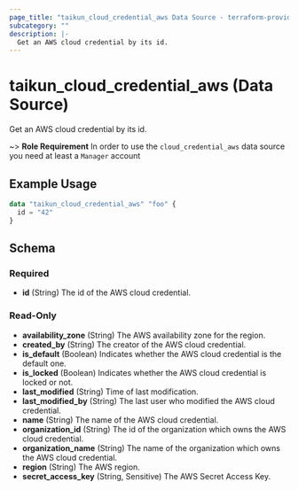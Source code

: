 ```yaml
---
page_title: "taikun_cloud_credential_aws Data Source - terraform-provider-taikun"
subcategory: ""
description: |-
  Get an AWS cloud credential by its id.
---
```


# taikun_cloud_credential_aws (Data Source)

Get an AWS cloud credential by its id.

~> **Role Requirement** In order to use the `cloud_credential_aws` data source you need at least a `Manager`
account

## Example Usage

```terraform
data "taikun_cloud_credential_aws" "foo" {
  id = "42"
}
```

<!-- schema generated by tfplugindocs -->
## Schema

### Required

- **id** (String) The id of the AWS cloud credential.

### Read-Only

- **availability_zone** (String) The AWS availability zone for the region.
- **created_by** (String) The creator of the AWS cloud credential.
- **is_default** (Boolean) Indicates whether the AWS cloud credential is the default one.
- **is_locked** (Boolean) Indicates whether the AWS cloud credential is locked or not.
- **last_modified** (String) Time of last modification.
- **last_modified_by** (String) The last user who modified the AWS cloud credential.
- **name** (String) The name of the AWS cloud credential.
- **organization_id** (String) The id of the organization which owns the AWS cloud credential.
- **organization_name** (String) The name of the organization which owns the AWS cloud credential.
- **region** (String) The AWS region.
- **secret_access_key** (String, Sensitive) The AWS Secret Access Key.


